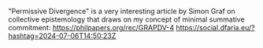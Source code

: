 "Permissive Divergence" is a very interesting article by Simon Graf on collective epistemology that draws on my concept of minimal summative commitment: https://philpapers.org/rec/GRAPDV-4 https://social.dfaria.eu/?hashtag=2024-07-06T14:50:23Z